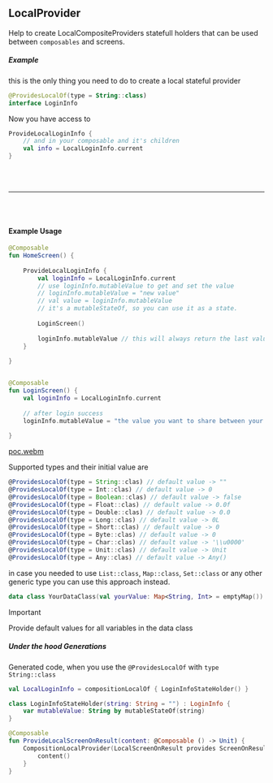 ## LocalProvider

Help to create LocalCompositeProviders statefull holders that can be used between `composables` and screens.

##### Example

this is the only thing you need to do to create a local stateful provider

```kotlin
@ProvidesLocalOf(type = String::class)
interface LoginInfo
```

Now you have access to
```kotlin
ProvideLocalLoginInfo {
    // and in your composable and it's children
    val info = LocalLoginInfo.current 
}
```

<br>
<br>

---

<br>
<br>

#### Example Usage
```kotlin
@Composable
fun HomeScreen() {
    
    ProvideLocalLoginInfo {
        val loginInfo = LocalLoginInfo.current
        // use loginInfo.mutableValue to get and set the value
        // loginInfo.mutableValue = "new value" 
        // val value = loginInfo.mutableValue
        // it's a mutableStateOf, so you can use it as a state.
        
        LoginScreen()
        
        loginInfo.mutableValue // this will always return the last value you set anywhere in your tree
    }
    
}


@Composable
fun LoginScreen() {
    val loginInfo = LocalLoginInfo.current
    
    // after login success
    loginInfo.mutableValue = "the value you want to share between your screens" 
    
}
```

[poc.webm](https://github.com/user-attachments/assets/e5068beb-465d-4ca6-bb98-e86b0810d4d4)



Supported types and their initial value are

``` javascript
@ProvidesLocalOf(type = String::clas) // default value -> ""
@ProvidesLocalOf(type = Int::clas) // default value -> 0
@ProvidesLocalOf(type = Boolean::clas) // default value -> false
@ProvidesLocalOf(type = Float::clas) // default value -> 0.0f
@ProvidesLocalOf(type = Double::clas) // default value -> 0.0
@ProvidesLocalOf(type = Long::clas) // default value -> 0L
@ProvidesLocalOf(type = Short::clas) // default value -> 0
@ProvidesLocalOf(type = Byte::clas) // default value -> 0
@ProvidesLocalOf(type = Char::clas) // default value -> '\\u0000'
@ProvidesLocalOf(type = Unit::clas) // default value -> Unit
@ProvidesLocalOf(type = Any::clas) // default value -> Any()
```

in case you needed to use `List::class`, `Map::class`, `Set::class` or any other generic type
you can use this approach instead.

```kotlin
data class YourDataClass(val yourValue: Map<String, Int> = emptyMap())
```

> [!IMPORTANT]
> Provide default values for all variables in the data class

##### Under the hood Generations

Generated code, when you use the `@ProvidesLocalOf` with `type` `String::class`

```kotlin
val LocalLoginInfo = compositionLocalOf { LoginInfoStateHolder() }

class LoginInfoStateHolder(string: String = "") : LoginInfo {
    var mutableValue: String by mutableStateOf(string)
}

@Composable
fun ProvideLocalScreenOnResult(content: @Composable () -> Unit) {
    CompositionLocalProvider(LocalScreenOnResult provides ScreenOnResultStateHolder()) {
        content()
    }
}
```

